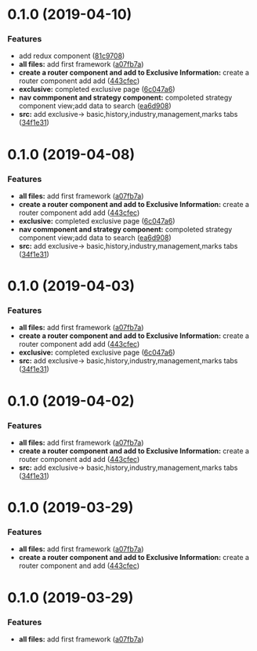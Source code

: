 # 0.1.0 (2019-04-10)


### Features

* add redux component ([81c9708](https://github.com/ZoneLabyrinth/customer-data/commit/81c9708))
* **all files:** add first framework ([a07fb7a](https://github.com/ZoneLabyrinth/customer-data/commit/a07fb7a))
* **create a router component and add to Exclusive Information:** create a router component add add ([443cfec](https://github.com/ZoneLabyrinth/customer-data/commit/443cfec))
* **exclusive:** completed exclusive page ([6c047a6](https://github.com/ZoneLabyrinth/customer-data/commit/6c047a6))
* **nav commponent and strategy component:** compoleted strategy component view;add data to search ([ea6d908](https://github.com/ZoneLabyrinth/customer-data/commit/ea6d908))
* **src:** add exclusive-> basic,history,industry,management,marks tabs ([34f1e31](https://github.com/ZoneLabyrinth/customer-data/commit/34f1e31))



# 0.1.0 (2019-04-08)


### Features

* **all files:** add first framework ([a07fb7a](https://github.com/ZoneLabyrinth/customer-data/commit/a07fb7a))
* **create a router component and add to Exclusive Information:** create a router component add add ([443cfec](https://github.com/ZoneLabyrinth/customer-data/commit/443cfec))
* **exclusive:** completed exclusive page ([6c047a6](https://github.com/ZoneLabyrinth/customer-data/commit/6c047a6))
* **nav commponent and strategy component:** compoleted strategy component view;add data to search ([ea6d908](https://github.com/ZoneLabyrinth/customer-data/commit/ea6d908))
* **src:** add exclusive-> basic,history,industry,management,marks tabs ([34f1e31](https://github.com/ZoneLabyrinth/customer-data/commit/34f1e31))



# 0.1.0 (2019-04-03)


### Features

* **all files:** add first framework ([a07fb7a](https://github.com/ZoneLabyrinth/customer-data/commit/a07fb7a))
* **create a router component and add to Exclusive Information:** create a router component add add ([443cfec](https://github.com/ZoneLabyrinth/customer-data/commit/443cfec))
* **exclusive:** completed exclusive page ([6c047a6](https://github.com/ZoneLabyrinth/customer-data/commit/6c047a6))
* **src:** add exclusive-> basic,history,industry,management,marks tabs ([34f1e31](https://github.com/ZoneLabyrinth/customer-data/commit/34f1e31))



# 0.1.0 (2019-04-02)


### Features

* **all files:** add first framework ([a07fb7a](https://github.com/ZoneLabyrinth/customer-data/commit/a07fb7a))
* **create a router component and add to Exclusive Information:** create a router component add add ([443cfec](https://github.com/ZoneLabyrinth/customer-data/commit/443cfec))
* **src:** add exclusive-> basic,history,industry,management,marks tabs ([34f1e31](https://github.com/ZoneLabyrinth/customer-data/commit/34f1e31))



# 0.1.0 (2019-03-29)


### Features

* **all files:** add first framework ([a07fb7a](https://github.com/ZoneLabyrinth/customer-data/commit/a07fb7a))
* **create a router component and add to Exclusive Information:** create a router component and add ([443cfec](https://github.com/ZoneLabyrinth/customer-data/commit/443cfec))



# 0.1.0 (2019-03-29)


### Features

* **all files:** add first framework ([a07fb7a](https://github.com/ZoneLabyrinth/customer-data/commit/a07fb7a))



